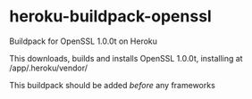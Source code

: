 # heroku-buildpack-openssl
Buildpack for OpenSSL 1.0.0t on Heroku

This downloads, builds and installs OpenSSL 1.0.0t, installing at
/app/.heroku/vendor/

This buildpack should be added *before* any frameworks

